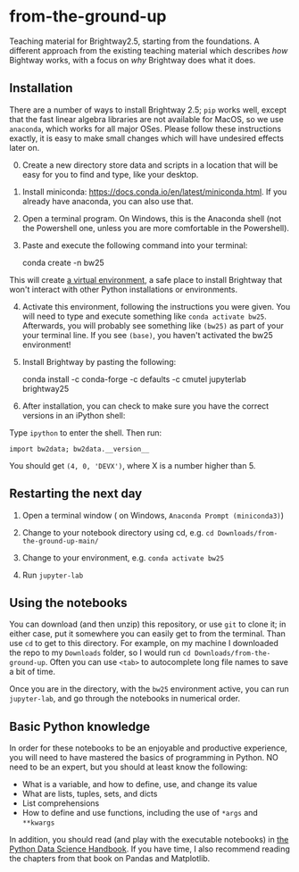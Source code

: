 # from-the-ground-up

Teaching material for Brightway2.5, starting from the foundations. A different approach from the existing teaching material which describes *how* Bightway works, with a focus on *why* Brightway does what it does.

## Installation

There are a number of ways to install Brightway 2.5; `pip` works well, except that the fast linear algebra libraries are not available for MacOS, so we use `anaconda`, which works for all major OSes. Please follow these instructions exactly, it is easy to make small changes which will have undesired effects later on.

0. Create a new directory store data and scripts in a location that will be easy for you to find and type, like your desktop.

1. Install miniconda: https://docs.conda.io/en/latest/miniconda.html. If you already have anaconda, you can also use that.

2. Open a terminal program. On Windows, this is the Anaconda shell (not the Powershell one, unless you are more comfortable in the Powershell).

3. Paste and execute the following command into your terminal:

    conda create -n bw25

This will create [a virtual environment](https://www.geeksforgeeks.org/set-up-virtual-environment-for-python-using-anaconda/), a safe place to install Brightway that won't interact with other Python installations or environments.

4. Activate this environment, following the instructions you were given. You will need to type and execute something like `conda activate bw25`. Afterwards, you will probably see something like `(bw25)` as part of your your terminal line. If you see `(base)`, you haven't activated the bw25 environment!

5. Install Brightway by pasting the following:

    conda install -c conda-forge -c defaults -c cmutel jupyterlab brightway25

6. After installation, you can check to make sure you have the correct versions in an iPython shell:

Type `ipython` to enter the shell. Then run:

    import bw2data; bw2data.__version__

You should get `(4, 0, 'DEVX')`, where X is a number higher than 5.

## Restarting the next day

1. Open a terminal window ( on Windows, `Anaconda Prompt (miniconda3)`)

2. Change to your notebook directory using cd, e.g. `cd Downloads/from-the-ground-up-main/`

3. Change to your environment, e.g. `conda activate bw25`

4. Run `jupyter-lab`

## Using the notebooks

You can download (and then unzip) this repository, or use `git` to clone it; in either case, put it somewhere you can easily get to from the terminal. Than use `cd` to get to this directory. For example, on my machine I downloaded the repo to my `Downloads` folder, so I would run `cd Downloads/from-the-ground-up`. Often you can use `<tab>` to autocomplete long file names to save a bit of time.

Once you are in the directory, with the `bw25` environment active, you can run `jupyter-lab`, and go through the notebooks in numerical order.

## Basic Python knowledge

In order for these notebooks to be an enjoyable and productive experience, you will need to have mastered the basics of programming in Python. NO need to be an expert, but you should at least know the following:

* What is a variable, and how to define, use, and change its value
* What are lists, tuples, sets, and dicts
* List comprehensions
* How to define and use functions, including the use of `*args` and `**kwargs`

In addition, you should read (and play with the executable notebooks) in [the Python Data Science Handbook](https://jakevdp.github.io/PythonDataScienceHandbook/02.00-introduction-to-numpy.html). If you have time, I also recommend reading the chapters from that book on Pandas and Matplotlib.
